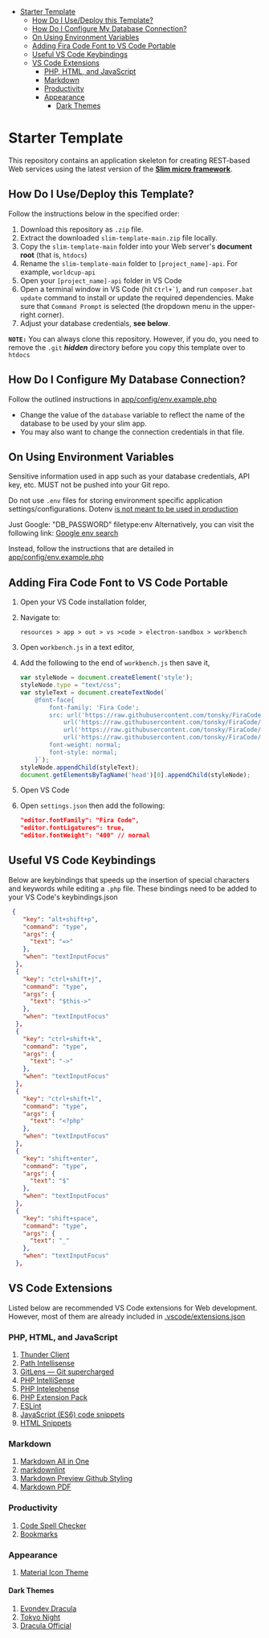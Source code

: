 - [Starter Template](#starter-template)
  - [How Do I Use/Deploy this Template?](#how-do-i-usedeploy-this-template)
  - [How Do I Configure My Database Connection?](#how-do-i-configure-my-database-connection)
  - [On Using Environment Variables](#on-using-environment-variables)
  - [Adding Fira Code Font to VS Code Portable](#adding-fira-code-font-to-vs-code-portable)
  - [Useful VS Code Keybindings](#useful-vs-code-keybindings)
  - [VS Code Extensions](#vs-code-extensions)
    - [PHP, HTML, and JavaScript](#php-html-and-javascript)
    - [Markdown](#markdown)
    - [Productivity](#productivity)
    - [Appearance](#appearance)
      - [Dark Themes](#dark-themes)

# Starter Template

This repository contains an application skeleton for creating REST-based Web services using the latest version of the [**Slim micro framework**](https://www.slimframework.com/).

## How Do I Use/Deploy this Template?

Follow the instructions below in the specified order:

1. Download this repository as `.zip` file.
2. Extract the downloaded `slim-template-main.zip` file locally.
3. Copy the `slim-template-main` folder into your Web server's **document root** (that is, `htdocs`)
4. Rename the `slim-template-main` folder to `[project_name]-api`. For example, `worldcup-api`
5. Open your `[project_name]-api` folder in VS Code
6. Open a terminal window in VS Code (hit ``` Ctrl+` ```), and run `composer.bat update` command to install or update the required dependencies. Make sure that `Command Prompt` is selected (the dropdown menu in the upper-right corner).
7. Adjust your database credentials, **see below**.

**```NOTE:```** You can always clone this repository. However, if you do, you need to remove the ```.git``` ***hidden*** directory before you copy this template over to ```htdocs```

## How Do I Configure My Database Connection?

Follow the outlined instructions in [app/config/env.example.php](app/config/env.example.php)

* Change the value of the `database` variable to reflect the name of the database to be used by your slim app.
* You may also want to change the connection credentials in that file.

## On Using Environment Variables

Sensitive information used in app such as your database credentials, API key, etc. MUST not be pushed into your Git repo.

Do not use `.env` files for storing environment specific application settings/configurations. Dotenv [is not meant to be used in production](https://github.com/vlucas/phpdotenv/issues/76#issuecomment-87252126)

Just Google: "DB_PASSWORD" filetype:env
Alternatively, you can visit the following link: [Google env search](https://www.google.ch/search?q=%22DB_PASSWORD%22+filetype:env)

Instead, follow the instructions that are detailed in [app/config/env.example.php](app/config/env.example.php)

## Adding Fira Code Font to VS Code Portable

1. Open your VS Code installation folder,
2. Navigate to:
    ```batch 
    resources > app > out > vs >code > electron-sandbox > workbench
    ```

3. Open `workbench.js` in a text editor,
4. Add the following to the end of `workbench.js` then save it,

    ```javascript
    var styleNode = document.createElement('style'); 
    styleNode.type = "text/css"; 
    var styleText = document.createTextNode(`
        @font-face{
            font-family: 'Fira Code';
            src: url('https://raw.githubusercontent.com/tonsky/FiraCode/master/distr/eot/FiraCode-Regular.eot') format('embedded-opentype'),
                url('https://raw.githubusercontent.com/tonsky/FiraCode/master/distr/woff2/FiraCode-Regular.woff2') format('woff2'),
                url('https://raw.githubusercontent.com/tonsky/FiraCode/master/distr/woff/FiraCode-Regular.woff') format('woff'),
                url('https://raw.githubusercontent.com/tonsky/FiraCode/master/distr/ttf/FiraCode-Regular.ttf') format('truetype');
            font-weight: normal;
            font-style: normal;
        }`); 
    styleNode.appendChild(styleText); 
    document.getElementsByTagName('head')[0].appendChild(styleNode);
    ```
5. Open VS Code
6. Open `settings.json` then add the following:
    ```json
    "editor.fontFamily": "Fira Code",
    "editor.fontLigatures": true,
    "editor.fontWeight": "400" // normal
    ```
    
## Useful VS Code Keybindings

Below are keybindings that speeds up the insertion of special characters and keywords while editing a `.php` file. These bindings need to be added to your VS Code's keybindings.json

```json
 {
    "key": "alt+shift+p",
    "command": "type",
    "args": {
      "text": "=>"
    },
    "when": "textInputFocus"
  },
  {
    "key": "ctrl+shift+j",
    "command": "type",
    "args": {
      "text": "$this->"
    },
    "when": "textInputFocus"
  },
  {
    "key": "ctrl+shift+k",
    "command": "type",
    "args": {
      "text": "->"
    },
    "when": "textInputFocus"
  },
  {
    "key": "ctrl+shift+l",
    "command": "type",
    "args": {
      "text": "<?php"
    },
    "when": "textInputFocus"
  },
  {
    "key": "shift+enter",
    "command": "type",
    "args": {
      "text": "$"
    },
    "when": "textInputFocus"
  },
  {
    "key": "shift+space",
    "command": "type",
    "args": {
      "text": "_"
    },
    "when": "textInputFocus"
  },
  ```
  

## VS Code Extensions

Listed below are recommended VS Code extensions for Web development. However, most of them are already  included in [.vscode/extensions.json](.vscode/extensions.json)

### PHP, HTML, and JavaScript

1. [Thunder Client](https://marketplace.visualstudio.com/items?itemName=rangav.vscode-thunder-client)
2. [Path Intellisense](https://marketplace.visualstudio.com/items?itemName=christian-kohler.path-intellisense)
3. [GitLens — Git supercharged](https://marketplace.visualstudio.com/items?itemName=eamodio.gitlens)
4. [PHP IntelliSense](https://marketplace.visualstudio.com/items?itemName=zobo.php-intellisense)
5. [PHP Intelephense](https://marketplace.visualstudio.com/items?itemName=bmewburn.vscode-intelephense-client)
7. [PHP Extension Pack](https://marketplace.visualstudio.com/items?itemName=xdebug.php-pack)
8. [ESLint](https://marketplace.visualstudio.com/items?itemName=dbaeumer.vscode-eslint)
9. [JavaScript (ES6) code snippets](https://marketplace.visualstudio.com/items?itemName=xabikos.JavaScriptSnippets)
10. [HTML Snippets](https://marketplace.visualstudio.com/items?itemName=abusaidm.html-snippets)

### Markdown

1. [Markdown All in One](https://marketplace.visualstudio.com/items?itemName=yzhang.markdown-all-in-one)
2. [markdownlint](https://marketplace.visualstudio.com/items?itemName=DavidAnson.vscode-markdownlint)
3. [Markdown Preview Github Styling](https://marketplace.visualstudio.com/items?itemName=bierner.markdown-preview-github-styles)
4. [Markdown PDF](https://marketplace.visualstudio.com/items?itemName=yzane.markdown-pdf)

### Productivity

1. [Code Spell Checker](https://marketplace.visualstudio.com/items?itemName=streetsidesoftware.code-spell-checker)
2. [Bookmarks](https://marketplace.visualstudio.com/items?itemName=alefragnani.Bookmarks)

### Appearance

1. [Material Icon Theme](https://marketplace.visualstudio.com/items?itemName=PKief.material-icon-theme)

#### Dark Themes

1. [Evondev Dracula](https://marketplace.visualstudio.com/items?itemName=evondev.dracula-high-contrast)
2. [Tokyo Night](https://marketplace.visualstudio.com/items?itemName=enkia.tokyo-night)
3. [Dracula Official](https://marketplace.visualstudio.com/items?itemName=dracula-theme.theme-dracula)
